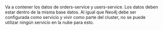 Va a contener los datos de orders-service y users-service. Los datos deben estar dentro de la misma base datos.
Al igual que Neo4j debe ser configurada como servicio y vivir como parte del cluster, no se puede utilizar ningún servicio en la nube para esto.